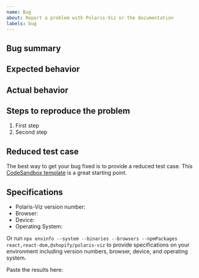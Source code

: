 ```yaml
---
name: Bug
about: Report a problem with Polaris-Viz or the documentation
labels: bug
---
```



## Bug summary

<!--
Write a short description of the issue here ↓
-->

## Expected behavior

<!--
What do you think should happen?
-->

## Actual behavior

<!--
What actually happens?

Tip: include an error message (in a `<details></details>` tag) if your issue is related to an error while running Polaris-Viz.

If you include an animated gif showing your issue, wrapping it in a details tag is also recommended. Gifs usually autoplay, which can cause accessibility issues for people reviewing your PR:

    <details>
      <summary>Summary of your gif(s)</summary>
      <img src="..." alt="Description of what the gif shows">
    </details>

-->

## Steps to reproduce the problem

1. First step
1. Second step

## Reduced test case

The best way to get your bug fixed is to provide a reduced test case. This [CodeSandbox template](https://codesandbox.io/s/shopify-polaris-viz-react-typescript-playground-zhkdqx) is a great starting point.

## Specifications

- Polaris-Viz version number:
- Browser:
- Device:
- Operating System:

Or run `npx envinfo --system --binaries --browsers --npmPackages react,react-dom,@shopify/polaris-viz` to provide specifications on your environment including version numbers, browser, device, and operating system.

Paste the results here:

```bash

```
